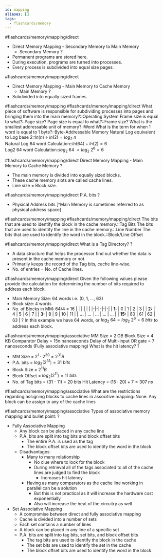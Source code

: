 ```yaml
---
id: mapping
aliases: []
tags:
  - flashcards/memory
---
```


#flashcards/memory/mapping/direct
- Direct Memory Mapping - Secondary Memory to Main Memory
    - Secondary Memory
    ?
- Permanent programs are stored here.
- During execution, programs are turned into processes.
- Every process is subdivided into equal size pages.

#flashcards/memory/mapping/direct
- Direct Memory Mapping - Main Memory to Cache Memory
    - Main Memory
    ?
- Subdivided into equally sized frames.

#flashcards/memory/mapping #flashcards/memory/mapping/direct
What piece of software is responsible for subdividing processes into pages and bringing them into the main memory?::Operating System
Frame size is equal to what?::Page size?
Page size is equal to what?::Frame size?
What is the smallest addressable unit of memory?::Word
What is the term for when 1 word is equal to 1 byte?::Byte-Addressable Memory
Natural Log equivalent to Log base 2::$ln(n)\div ln(2) = log_2\ n$\
Natural Log 64 word Calculation::$ln(64)\div ln(2) = 6$\
Log2 64 word Calculation::$log_2\ 64\ = log_2\ 2^6 = 6$

#flashcards/memory/mapping/direct
Direct Memory Mapping - Main Memory to Cache Memory
?
- The main memory is divided into equally sized blocks.
- These cache memory slots are called cache lines.
- Line size = Block size.

#flashcards/memory/mapping/direct
P.A. bits
?
- Physical Address bits
[^Main Memory is sometimes referred to as physical address space]

#flashcards/memory/mapping #flashcards/memory/mapping/direct
The bits that are used to identify the block in the cache memory.::Tag Bits
The bits that are used to identify the line in the cache memory.::Line Number
The bits that are used to identify the word in the block.::Block/Line Offset

#flashcards/memory/mapping/direct
What is a Tag Directory?
?
- A data structure that helps the processor find out whether the data is present in the cache memory or not.
- Primarily keeps the record of the Tag bits, cache line-wise.
- No. of entries = No. of Cache lines.

#flashcards/memory/mapping/direct
Given the following values please provide the calculation for determining the number of bits required to address each block.
- Main Memory Size: 64 words i.e. (0, 1, ..., 63)
- Block size: 4 words
- No. of Blocks in MM: 64/4 = 16
| | | | | |
|-|-|-|-|-|
| __1:__ | 0 | 1 | 2 | 3 |
| __2:__ | 4 | 5 | 6 | 7 |
| __3:__ | 8 | 9 | 10 | 11 |
| __...__ | ... | ... | ... | ... |
| __15:__ | 60 | 61 | 62 | 63 |
?
In this example we have 64 words, or $log_2\ 64 = log_2\ 2^6 = 6\ bits$ to address each block.

#flashcards/memory/mapping/associative
MM Size = 2 GB
Block Size = 4 KB
Comparator Delay = 15n nanoseconds
Delay of Multi-input OR gate = 7 nanoseconds (Fully associative mapping)
What is the hit latency?
?
- MM Size = $2^1 \cdot 2^{30} = 2^{31} B$
- P.A. bits = $log_2(2^{31}) = 31\ bits$
- Block Size = $2^{11} B$
- Block Offset = $log_2(2^{11}) = 11\ bits$
- No. of Tag bits = (31 - 11) = 20 bits
Hit Latency = $(15 \cdot 20) + 7 = 307\ ns$

#flashcards/memory/mapping/associative
What are the restrictions regarding assigning blocks to cache lines in associtive mapping::None. Any block can be assign to any of the cache lines

#flashcards/memory/mapping/associative
Types of associative memory mapping and bullet point:
?
- Fully Associative Mapping
    - Any block can be placed in any cache line
    - P.A. bits are split into tag bits and block offset bits
        - The entire P.A. is used as the tag
        - The block offset bits are used to identify the word in the block
    - Disadvantages:
        - Many to many relationship
            - No clue where to look for the block
            - During retrieval all of the tags associated to all of the cache lines are judged to find the block
                - Increases hit latency
        - Having as many comparators as the cache line working in parallel can be a solution
            - But this is not practical as it will increase the hardware cost exponentially
            - Also will increase the heat of the circuitry as well
- Set Associative Mapping
    - A compromise between direct and fully associative mapping
    - Cache is divided into a number of sets
    - Each set contains a number of lines
    - A block can be placed in any line of a specific set
    - P.A. bits are split into tag bits, set bits, and block offset bits
        - The tag bits are used to identify the block in the cache
        - The set bits are used to identify the set in the cache
        - The block offset bits are used to identify the word in the block
